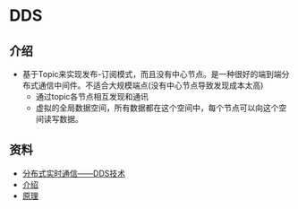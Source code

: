# DDS
## 介绍
* 基于Topic来实现发布-订阅模式，而且没有中心节点。是一种很好的端到端分布式通信中间件。不适合大规模端点(没有中心节点导致发现成本太高)
  * 通过topic各节点相互发现和通讯
  * 虚拟的全局数据空间，所有数据都在这个空间中，每个节点可以向这个空间读写数据。

## 资料
* [分布式实时通信——DDS技术](https://zhuanlan.zhihu.com/p/192981171)
* [介绍](https://blog.csdn.net/DDS_CSIT/article/details/104607476)
* [原理](https://keyou.github.io/blog/2020/09/21/dds-middleware/)

